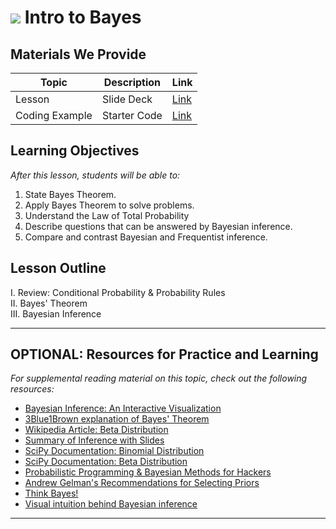 # ![](https://ga-dash.s3.amazonaws.com/production/assets/logo-9f88ae6c9c3871690e33280fcf557f33.png) Intro to Bayes

## Materials We Provide

| Topic | Description | Link |
| --- | --- | --- |
| Lesson | Slide Deck | [Link](./bayes.pdf)|
| Coding Example | Starter Code | [Link](./starter-code.ipynb)|

## Learning Objectives

*After this lesson, students will be able to:*

1. State Bayes Theorem.
2. Apply Bayes Theorem to solve problems.
3. Understand the Law of Total Probability
4. Describe questions that can be answered by Bayesian inference.
5. Compare and contrast Bayesian and Frequentist inference.

## Lesson Outline

I. Review: Conditional Probability & Probability Rules  
II. Bayes' Theorem  
III. Bayesian Inference  

---

## OPTIONAL: Resources for Practice and Learning

*For supplemental reading material on this topic, check out the following resources:*

- [Bayesian Inference: An Interactive Visualization](https://rpsychologist.com/d3/bayes/)
- [3Blue1Brown explanation of Bayes' Theorem](https://www.youtube.com/watch?v=HZGCoVF3YvM)
- [Wikipedia Article: Beta Distribution](https://en.wikipedia.org/wiki/Beta_distribution)
- [Summary of Inference with Slides](http://www2.stat.duke.edu/~fab2/inference_talk.pdf)
- [SciPy Documentation: Binomial Distribution](https://docs.scipy.org/doc/scipy/reference/generated/scipy.stats.binom.html)
- [SciPy Documentation: Beta Distribution](https://docs.scipy.org/doc/scipy/reference/generated/scipy.stats.beta.html)
- [Probabilistic Programming & Bayesian Methods for Hackers](http://camdavidsonpilon.github.io/Probabilistic-Programming-and-Bayesian-Methods-for-Hackers/)
- [Andrew Gelman's Recommendations for Selecting Priors](https://github.com/stan-dev/stan/wiki/Prior-Choice-Recommendations)
- [Think Bayes!](http://greenteapress.com/wp/think-bayes/)
- [Visual intuition behind Bayesian inference](https://github.com/peeyman/Bayesian-Inference-Intuition/blob/master/Bayes%20intuition.ipynb)
---
